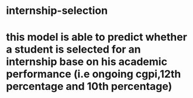 # internship-selection
# this model is able to predict whether a student is selected for an internship base on his academic performance (i.e ongoing cgpi,12th percentage and 10th percentage)
